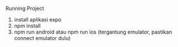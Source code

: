 Running Project

1. install aplikasi expo
2. npm install
3. npm run android atau npm run ios (tergantung emulator, pastikan connect emulator dulu)
